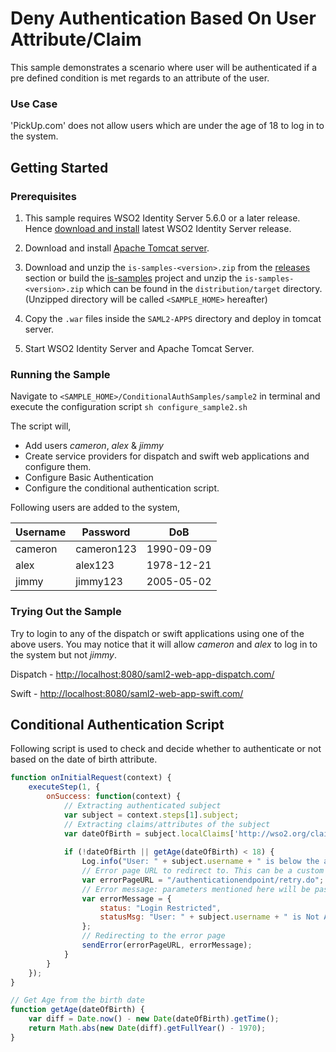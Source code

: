 # Deny Authentication Based On User Attribute/Claim

This sample demonstrates a scenario where user will be authenticated if a pre defined condition is met regards to an
attribute of the user.

### Use Case

'PickUp.com' does not allow users which are under the age of 18 to log in to the system.

## Getting Started

### Prerequisites

1. This sample requires WSO2 Identity Server 5.6.0 or a later release. Hence 
   [download and install](https://docs.wso2.com/display/IS560/Installing+on+Linux+or+OS+X) latest WSO2 Identity Server 
   release.

2. Download and install [Apache Tomcat server](https://tomcat.apache.org/download-80.cgi).

3. Download and unzip the `is-samples-<version>.zip` from the [releases](https://github.com/wso2/samples-is/releases) 
   section or build the [is-samples](https://github.com/wso2/samples-is) project and unzip the 
   `is-samples-<version>.zip` which can be found in the `distribution/target` directory. (Unzipped directory will be 
   called `<SAMPLE_HOME>` hereafter)
   
4. Copy the `.war` files inside the `SAML2-APPS` directory and deploy in tomcat server.

5. Start WSO2 Identity Server and Apache Tomcat Server.
   
### Running the Sample

Navigate to `<SAMPLE_HOME>/ConditionalAuthSamples/sample2` in terminal and execute the configuration script 
`sh configure_sample2.sh`

The script will,
- Add users *cameron*, *alex* & *jimmy*
- Create service providers for dispatch and swift web applications and configure them.
- Configure Basic Authentication
- Configure the conditional authentication script.

Following users are added to the system,
  
| Username | Password   | DoB        |
|----------|------------|------------|
| cameron  | cameron123 | 1990-09-09 |
| alex     | alex123    | 1978-12-21 |
| jimmy    | jimmy123   | 2005-05-02 |


### Trying Out the Sample

Try to login to any of the dispatch or swift applications using one of the above users. You may notice that it will 
allow *cameron* and *alex* to log in to the system but not *jimmy*.

Dispatch - [http://localhost:8080/saml2-web-app-dispatch.com/](http://localhost:8080/saml2-web-app-dispatch.com/)

Swift - [http://localhost:8080/saml2-web-app-swift.com/](http://localhost:8080/saml2-web-app-swift.com/)

## Conditional Authentication Script

Following script is used to check and decide whether to authenticate or not based on the date of birth attribute. 

```javascript
function onInitialRequest(context) {
    executeStep(1, {
        onSuccess: function(context) {
            // Extracting authenticated subject
            var subject = context.steps[1].subject;
            // Extracting claims/attributes of the subject
            var dateOfBirth = subject.localClaims['http://wso2.org/claims/dob'];
            
            if (!dateOfBirth || getAge(dateOfBirth) < 18) {
                Log.info("User: " + subject.username + " is below the allowed age limit");
                // Error page URL to redirect to. This can be a custom URL
                var errorPageURL = "/authenticationendpoint/retry.do";
                // Error message: parameters mentioned here will be passed as query params to the error page
                var errorMessage = {
                    status: "Login Restricted",
                    statusMsg: "User: " + subject.username + " is Not Allowed to login to the system."
                };
                // Redirecting to the error page
                sendError(errorPageURL, errorMessage);
            }
        }
    });
}

// Get Age from the birth date
function getAge(dateOfBirth) {
    var diff = Date.now() - new Date(dateOfBirth).getTime();
    return Math.abs(new Date(diff).getFullYear() - 1970);
}
```
